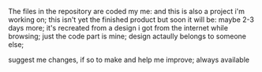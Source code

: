 The files in the repository are coded my me: and this is also a project i'm working on; this isn't yet the finished product but
soon it will be: maybe 2-3 days more; it's recreated from a design i got from the internet while browsing; just the code part is mine;
design actaully belongs to someone else;

suggest me changes, if so to make and help me improve; always available
